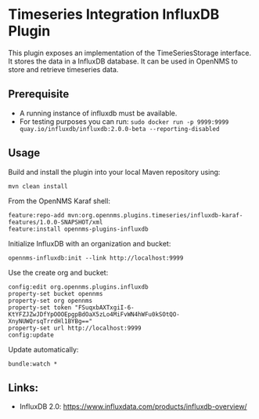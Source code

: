 # Timeseries Integration InfluxDB Plugin

This plugin exposes an implementation of the TimeSeriesStorage interface.
It stores the data in a InfluxDB database.
It can be used in OpenNMS to store and retrieve timeseries data.

## Prerequisite
* A running instance of influxdb must be available.
* For testing purposes you can run: ``sudo docker run -p 9999:9999 quay.io/influxdb/influxdb:2.0.0-beta --reporting-disabled``

## Usage

Build and install the plugin into your local Maven repository using:
```
mvn clean install
```

From the OpenNMS Karaf shell:
```
feature:repo-add mvn:org.opennms.plugins.timeseries/influxdb-karaf-features/1.0.0-SNAPSHOT/xml
feature:install opennms-plugins-influxdb
```

Initialize InfluxDB with an organization and bucket:
```
opennms-influxdb:init --link http://localhost:9999
```

Use the create org and bucket:
```
config:edit org.opennms.plugins.influxdb
property-set bucket opennms
property-set org opennms
property-set token "FSuqxbAXTxgiI-6-KtYFZJZwJDfYpOOOEpgpBdOaX5zLo4MiFvWN4hWFu0kSOtQO-XnyNUWQrsqTrrdHl1BYBg=="
property-set url http://localhost:9999
config:update
```

Update automatically:
```
bundle:watch *
```

## Links:
* InfluxDB 2.0: https://www.influxdata.com/products/influxdb-overview/

